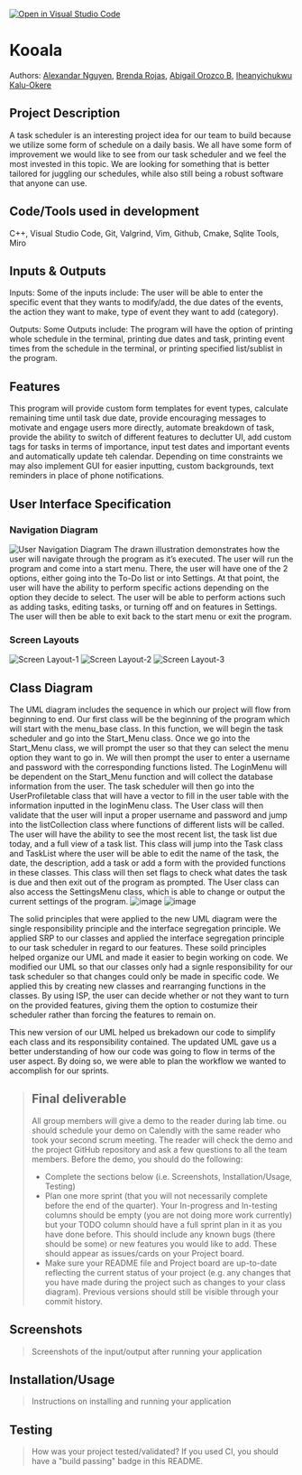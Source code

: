 [![Open in Visual Studio Code](https://classroom.github.com/assets/open-in-vscode-718a45dd9cf7e7f842a935f5ebbe5719a5e09af4491e668f4dbf3b35d5cca122.svg)](https://classroom.github.com/online_ide?assignment_repo_id=10973556&assignment_repo_type=AssignmentRepo)

# Kooala

 Authors: [Alexandar Nguyen](https://github.com/Xander-git), [Brenda Rojas](https://github.com/brenda-rg), [Abigail Orozco B](https://github.com/aoroz064), [Iheanyichukwu Kalu-Okere](https://github.com/Ikkoding)

## Project Description

 A task scheduler is an interesting project idea for our team to build because we utilize some form of schedule on a daily basis. We all have some form of improvement we would like to see from our task scheduler and we feel the most invested in this topic. We are looking for something that is better tailored for juggling our schedules, while also still being a robust software that anyone can use.

## Code/Tools used in development
 C++, Visual Studio Code, Git, Valgrind, Vim, Github, Cmake, Sqlite Tools, Miro

## Inputs & Outputs
 Inputs: Some of the inputs include: The user will be able to enter the specific event that they wants to modify/add, the due dates of the events, the action they want to make, type of event they want to add (category).

 Outputs: Some Outputs include: The program will have the option of printing whole schedule in the terminal, printing due dates and task, printing event times from the schedule in the terminal, or printing specified list/sublist in the program.

## Features
This program will provide custom form templates for event types, calculate remaining time until task due date, provide encouraging messages to motivate and engage users more directly, automate breakdown of task, provide the ability to switch  of different features to declutter UI, add custom tags for tasks in terms of importance, input test dates and important events and automatically update teh calendar. 
Depending on time constraints we may also implement GUI for easier inputting, custom backgrounds, text reminders in place of phone notifications.

## User Interface Specification

### Navigation Diagram
![User Navigation Diagram](https://user-images.githubusercontent.com/129914485/236547397-c2e2ad40-c8bc-43a8-b3f8-447914ab99c4.jpg)
The drawn illustration demonstrates how the user will navigate through the program as it’s executed. The user will run the program and come into a start menu. There, the user will have one of the 2 options, either going into the To-Do list or into Settings. At that point, the user will have the ability to perform specific actions depending on the option they decide to select. The user will be able to perform actions such as adding tasks, editing tasks, or turning off and on features in Settings. The user will then be able to exit back to the start menu or exit the program. 

### Screen Layouts
![Screen Layout-1](https://user-images.githubusercontent.com/129914320/236967535-13452a1f-275b-4388-8fa8-1183ea2331e0.png)
![Screen Layout-2](https://user-images.githubusercontent.com/129914320/236967560-816a9616-5071-4fa3-9757-4fd2194b4894.png)
![Screen Layout-3](https://user-images.githubusercontent.com/129914320/236967573-38e2d09f-8bba-4e68-b3dc-2db43fb92866.png)


## Class Diagram
The UML diagram includes the sequence in which our project will flow from beginning to end. Our first class will be the beginning of the program which will start with the menu_base class. In this function, we will begin the task scheduler and go into the Start_Menu class. Once we go into the Start_Menu class, we will prompt the user so that they can select the menu option they want to go in. We will then prompt the user to enter a username and password with the corresponding functions listed. The LoginMenu will be dependent on the Start_Menu function and will collect the database information from the user. The task scheduler will then go into the  UserProfiletable class that will have a vector to fill in the user table with the information inputted in the loginMenu class. The User class will then validate that the user will input a proper username and password and jump into the listCollection class where functions of different lists will be called. The user will have the ability to see the most recent list, the task list due today, and a full view of a task list. This class will jump into the Task class and TaskList where the user will be able to edit the name of the task, the date, the description, add a task or add a form with the provided functions in these classes. This class will then set flags to check what dates the task is due and then exit out of the program as prompted. The User class can also access the SettingsMenu class, which is able to change or output the current settings of the program. 
![image](https://github.com/cs100/final-project-broja016-aoroz064-anguy344-ikalu001/assets/129914485/f6f07bd6-7053-4f9c-b1d7-ab2b8c77f44b)
![image](https://github.com/cs100/final-project-broja016-aoroz064-anguy344-ikalu001/assets/129914485/857d5859-ec31-4d55-a868-eb56dab9dc49)



The solid principles that were applied to the new UML diagram were the single responsibility principle and the interface segregation principle. We applied SRP to our classes and applied the interface segregation principle to our task scheduler in regard to our features. These soild principles helped organize our UML and made it easier to begin working on code. 
We modified our UML so that our classes only had a signle responsibility for our task scheduler so that changes could only be made in specific code. We applied this by creating new classes and rearranging functions in the classes. By using ISP, the user can decide whether or not they want to turn on the provided features, giving them the option to costumize their scheduler rather than forcing the features to remain on. 

This new version of our UML helped us brekadown our code to simplify each class and its responsibility contained. The updated UML gave us a better understanding of how our code was going to flow in terms of the user aspect. By doing so, we were able to plan the workflow we wanted to accomplish for our sprints. 
 
 
 > ## Final deliverable
 > All group members will give a demo to the reader during lab time. ou should schedule your demo on Calendly with the same reader who took your second scrum meeting. The reader will check the demo and the project GitHub repository and ask a few questions to all the team members. 
 > Before the demo, you should do the following:
 > * Complete the sections below (i.e. Screenshots, Installation/Usage, Testing)
 > * Plan one more sprint (that you will not necessarily complete before the end of the quarter). Your In-progress and In-testing columns should be empty (you are not doing more work currently) but your TODO column should have a full sprint plan in it as you have done before. This should include any known bugs (there should be some) or new features you would like to add. These should appear as issues/cards on your Project board.
 > * Make sure your README file and Project board are up-to-date reflecting the current status of your project (e.g. any changes that you have made during the project such as changes to your class diagram). Previous versions should still be visible through your commit history. 
 
 ## Screenshots
 > Screenshots of the input/output after running your application
 ## Installation/Usage
 > Instructions on installing and running your application 
 ## Testing
 > How was your project tested/validated? If you used CI, you should have a "build passing" badge in this README.
 
